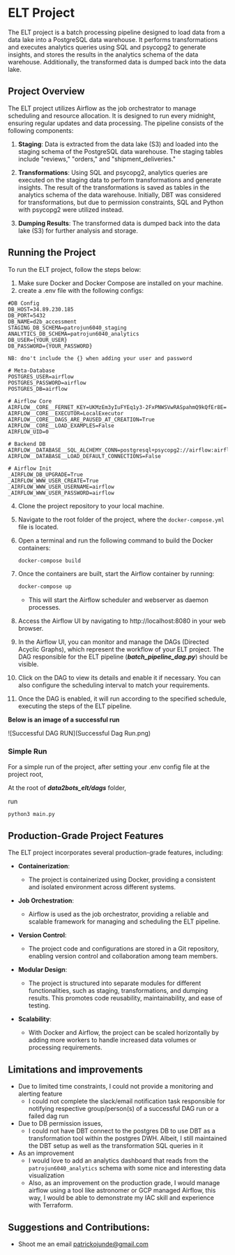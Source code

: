 # ELT Project

The ELT project is a batch processing pipeline designed to load data from a data lake into a PostgreSQL data warehouse. It performs transformations and executes analytics queries using SQL and psycopg2 to generate insights, and stores the results in the analytics schema of the data warehouse. Additionally, the transformed data is dumped back into the data lake.

## Project Overview

The ELT project utilizes Airflow as the job orchestrator to manage scheduling and resource allocation. It is designed to run every midnight, ensuring regular updates and data processing. The pipeline consists of the following components:

1. **Staging**: Data is extracted from the data lake (S3) and loaded into the staging schema of the PostgreSQL data warehouse. The staging tables include "reviews," "orders," and "shipment_deliveries."

2. **Transformations**: Using SQL and psycopg2, analytics queries are executed on the staging data to perform transformations and generate insights. The result of the transformations is saved as tables in the analytics schema of the data warehouse. Initially, DBT was considered for transformations, but due to permission constraints, SQL and Python with psycopg2 were utilized instead.

3. **Dumping Results**: The transformed data is dumped back into the data lake (S3) for further analysis and storage.

## Running the Project

To run the ELT project, follow the steps below:

1. Make sure Docker and Docker Compose are installed on your machine.
2. create a .env file with the following configs:
```
#DB Config
DB_HOST=34.89.230.185
DB_PORT=5432
DB_NAME=d2b_accessment
STAGING_DB_SCHEMA=patrojun6040_staging
ANALYTICS_DB_SCHEMA=patrojun6040_analytics
DB_USER={YOUR_USER}
DB_PASSWORD={YOUR_PASSWORD}
 
NB: dno't include the {} when adding your user and password
 
# Meta-Database
POSTGRES_USER=airflow
POSTGRES_PASSWORD=airflow
POSTGRES_DB=airflow

# Airflow Core
AIRFLOW__CORE__FERNET_KEY=UKMzEm3yIuFYEq1y3-2FxPNWSVwRASpahmQ9kQfEr8E=
AIRFLOW__CORE__EXECUTOR=LocalExecutor
AIRFLOW__CORE__DAGS_ARE_PAUSED_AT_CREATION=True
AIRFLOW__CORE__LOAD_EXAMPLES=False
AIRFLOW_UID=0

# Backend DB
AIRFLOW__DATABASE__SQL_ALCHEMY_CONN=postgresql+psycopg2://airflow:airflow@postgres/airflow
AIRFLOW__DATABASE__LOAD_DEFAULT_CONNECTIONS=False

# Airflow Init
_AIRFLOW_DB_UPGRADE=True
_AIRFLOW_WWW_USER_CREATE=True
_AIRFLOW_WWW_USER_USERNAME=airflow
_AIRFLOW_WWW_USER_PASSWORD=airflow
```
4. Clone the project repository to your local machine.
5. Navigate to the root folder of the project, where the `docker-compose.yml` file is located.
6. Open a terminal and run the following command to build the Docker containers:
   ```bash
   docker-compose build
   ```
7. Once the containers are built, start the Airflow container by running:
   ```bash
   docker-compose up
   ```
   - This will start the Airflow scheduler and webserver as daemon processes.


8. Access the Airflow UI by navigating to http://localhost:8080 in your web browser.

9. In the Airflow UI, you can monitor and manage the DAGs (Directed Acyclic Graphs), which represent the workflow of your ELT project. The DAG responsible for the ELT pipeline (***batch_pipeline_dag.py***) should be visible.

10. Click on the DAG to view its details and enable it if necessary. You can also configure the scheduling interval to match your requirements.

11. Once the DAG is enabled, it will run according to the specified schedule, executing the steps of the ELT pipeline.

**Below is an image of a successful run**

![Successful DAG RUN](Successful Dag Run.png)

### Simple Run

For a simple run of the project, after setting your .env config file at the project root, 

At the root of *__data2bots_elt/dags__* folder, 

run

   ```bash
   python3 main.py
   ```
## Production-Grade Project Features
The ELT project incorporates several production-grade features, including:

- **Containerization**: 
  - The project is containerized using Docker, providing a consistent and isolated environment across different systems.

- **Job Orchestration**: 
  - Airflow is used as the job orchestrator, providing a reliable and scalable framework for managing and scheduling the ELT pipeline.

- **Version Control**: 
  - The project code and configurations are stored in a Git repository, enabling version control and collaboration among team members.

- **Modular Design**: 
  - The project is structured into separate modules for different functionalities, such as staging, transformations, and dumping results. This promotes code reusability, maintainability, and ease of testing.

- **Scalability**: 
  - With Docker and Airflow, the project can be scaled horizontally by adding more workers to handle increased data volumes or processing requirements.
  
## Limitations and improvements
- Due to limited time constraints, I could not provide a monitoring and alerting feature
  - I could not complete the slack/email notification task responsible for notifying respective group/person(s) of a successful DAG run or a failed dag run 
- Due to DB permission issues, 
  - I could not have DBT connect to the postgres DB to use DBT as a transformation tool within the postgres DWH. Albeit, I still maintained the DBT setup as well as the transformation SQL queries in it
- As an improvement
  - I would love to add an analytics dashboard that reads from the `patrojun6040_analytics` schema with some nice and interesting data visualization 
  - Also, as an improvement on the production grade, I would manage airflow using a tool like astronomer or GCP managed Airflow, this way, I would be able to demonstrate my IAC skill and experience with Terraform. 

## Suggestions and Contributions:
- Shoot me an email [patrickojunde@gmail.com](mailto:patrickojunde@gmail.com)



